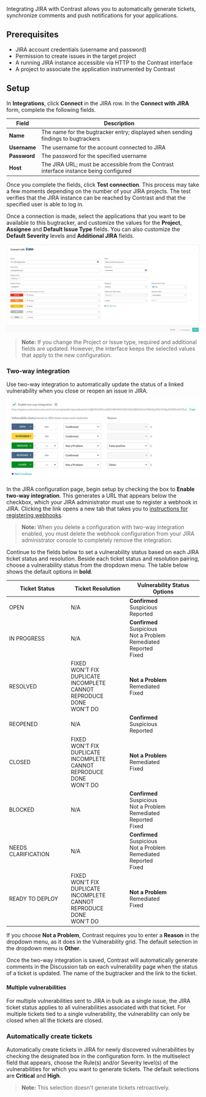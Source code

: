 <!--
title: "JIRA Integration"
description: "Integrating JIRA with Contrast"
tags: "Admin organization settings integrations jira"
-->


Integrating JIRA with Contrast allows you to automatically generate tickets, synchronize comments and push notifications for your applications.

## Prerequisites

* JIRA account credentials (username and password)
* Permission to create issues in the target project
* A running JIRA instance accessible via HTTP to the Contrast interface
* A project to associate the application instrumented by Contrast

## Setup

In **Integrations**, click **Connect** in the JIRA row. In the **Connect with JIRA** form, complete the following fields. 

Field | Description
------ | -----------
**Name** | The name for the bugtracker entry; displayed when sending findings to bugtrackers
**Username** | The username for the account connected to JIRA
**Password** | The password for the specified username
**Host** | The JIRA URL; must be accessible from the Contrast interface instance being configured


Once you complete the fields, click **Test connection**. This process may take a few moments depending on the number of your JIRA projects. The test verifies that the JIRA instance can be reached by Contrast and that the specified user is able to log in.

Once a connection is made, select the applications that you want to be available to this bugtracker, and customize the values for the **Project**, **Assignee** and **Default Issue Type** fields. You can also customize the **Default Severity** levels and **Additional JIRA** fields. 

<a href="assets/images/JIRA-integration-set-up.png" rel="lightbox" title="JIRA Integration"><img class="thumbnail" src="assets/images/JIRA-integration-set-up.png"/></a>

> **Note:** If you change the Project or Issue type, required and additional fields are updated. However, the interface keeps the selected values that apply to the new configuration.

### Two-way integration 

Use two-way integration to automatically update the status of a linked vulnerability when you close or reopen an issue in JIRA. 

<a href="assets/images/Two-way-jira-integration.png" rel="lightbox" title="Enable two-way integration"><img class="thumbnail" src="assets/images/Two-way-jira-integration.png"/></a>

In the JIRA configuration page, begin setup by checking the box to **Enable two-way integration**. This generates a URL that appears below the checkbox, which your JIRA administrator must use to register a webhook in JIRA. Clicking the link opens a new tab that takes you to [instructions for registering webhooks](https://developer.atlassian.com/jiradev/jira-apis/webhooks#Webhooks-rest).

> **Note:** When you delete a configuration with two-way integration enabled, you must delete the webhook configuration from your JIRA administrator console to completely remove the integration.

Continue to the fields below to set a vulnerability status based on each JIRA ticket status and resolution. Beside each ticket status and resolution pairing, choose a vulnerability status from the dropdown menu. The table below shows the default options in **bold**. 

| Ticket Status | Ticket Resolution  | Vulnerability Status Options                               |
|---------------|--------------------|------------------------------------------------------------|
| OPEN          | N/A                | **Confirmed** <br> Suspicious <br>  Reported               |
| IN PROGRESS   | N/A                | **Confirmed** <br> Suspicious <br>  Not a Problem <br> Remediated <br> Reported <br> Fixed |
| RESOLVED      | FIXED <br> WON'T FIX <br> DUPLICATE <br> INCOMPLETE <br> CANNOT REPRODUCE <br> DONE <br> WON'T DO | **Not a Problem** <br> Remediated <br> Fixed  |
| REOPENED      | N/A                | **Confirmed** <br> Suspicious <br> Reported                |
| CLOSED        | FIXED <br> WON'T FIX <br> DUPLICATE <br> INCOMPLETE <br> CANNOT REPRODUCE <br> DONE <br> WON'T DO | **Not a Problem** <br> Remediated <br> Fixed  |
| BLOCKED       | N/A                | **Confirmed** <br> Suspicious <br>  Not a Problem <br> Remediated <br> Reported <br> Fixed |
| NEEDS CLARIFICATION | N/A          | **Confirmed** <br> Suspicious <br>  Not a Problem <br> Remediated <br> Reported <br> Fixed |
| READY TO DEPLOY | FIXED <br> WON'T FIX <br> DUPLICATE <br> INCOMPLETE <br> CANNOT REPRODUCE <br> DONE <br> WON'T DO | **Not a Problem** <br> Remediated <br> Fixed  |

If you choose **Not a Problem**, Contrast requires you to enter a **Reason** in the dropdown menu, as it does in the Vulnerability grid. The default selection in the dropdown menu is **Other**. 

Once the two-way integration is saved, Contrast will automatically generate comments in the Discussion tab on each vulnerability page when the status of a ticket is updated. The name of the bugtracker and the link to the ticket. 

#### Multiple vulnerabilities

For multiple vulnerabilities sent to JIRA in bulk as a single issue, the JIRA ticket status applies to all vulnerabilities associated with that ticket. For multiple tickets tied to a single vulnerability, the vulnerability can only be closed when all the tickets are closed.

### Automatically create tickets 

Automatically create tickets in JIRA for newly discovered vulnerabilities by checking the designated box in the configuration form. In the multiselect field that appears, choose the Rule(s) and/or Severity level(s) of the vulnerabilities for which you want to generate tickets. The default selections are **Critical** and **High**.

> **Note:** This selection doesn't generate tickets retroactively.
